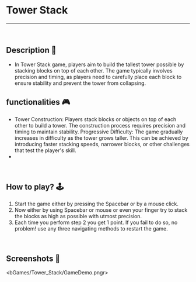 # **Tower Stack**

---

<br>

## **Description 📃** 
- In Tower Stack game, players aim to build the tallest tower possible by stacking blocks on top of each other. The game typically involves precision and timing, as players need to carefully place each block to ensure stability and prevent the tower from collapsing.

## **functionalities 🎮** 
- Tower Construction: Players stack blocks or objects on top of each other to build a tower. The construction process requires precision and timing to maintain stability.
Progressive Difficulty: The game gradually increases in difficulty as the tower grows taller. This can be achieved by introducing faster stacking speeds, narrower blocks, or other challenges that test the player's skill.
- 
<br>

## **How to play? 🕹️**
1. Start the game either by pressing the Spacebar or by a mouse click.
2. Now either by using Spacebar or mouse or even your finger try to stack the blocks as high as possible with utmost precision.
3. Each time you perform step 2 you get 1 point. If you fail to do so, no problem! use any three navigating methods to restart the game. 

<br>

## **Screenshots 📸**
<bGames/Tower_Stack/GameDemo.pngr>



<br>



